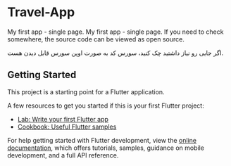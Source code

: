 # Travel-App

My first app - single page.   My first app - single page. If you need to check somewhere, the source code can be viewed as open source.
<br>

اگر جایی رو نیاز داشتید چک کنید، سورس کد به صورت اوپن سورس قابل دیدن هست.


## Getting Started

This project is a starting point for a Flutter application.

A few resources to get you started if this is your first Flutter project:

- [Lab: Write your first Flutter app](https://docs.flutter.dev/get-started/codelab)
- [Cookbook: Useful Flutter samples](https://docs.flutter.dev/cookbook)

For help getting started with Flutter development, view the
[online documentation](https://docs.flutter.dev/), which offers tutorials,
samples, guidance on mobile development, and a full API reference.
